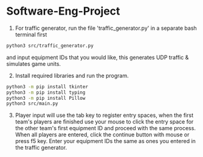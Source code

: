 # Software-Eng-Project

  1. For traffic generator, run the file 'traffic_generator.py' in a separate bash terminal first
  ```bash
  python3 src/traffic_generator.py
  ```
and input equipment IDs that you would like, this generates UDP traffic & simulates game units.


  2. Install required libraries and run the program.
  ```bash     
  python3 -m pip install tkinter
  python3 -m pip install typing
  python3 -m pip install Pillow
  python3 src/main.py
  ```

  3. Player input will use the tab key to register entry spaces, when the first team's players are finished use your mouse to click the entry space for the other team's first equipment ID and proceed with the same process. When all players are entered, click the continue button with mouse or press f5 key. Enter your equipment IDs the same as ones you entered in the traffic generator.
